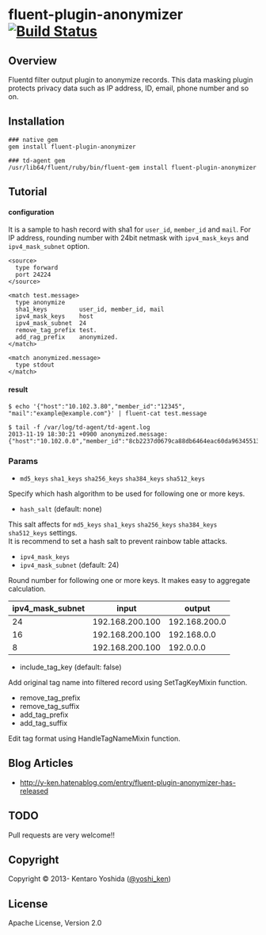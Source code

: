# fluent-plugin-anonymizer [![Build Status](https://travis-ci.org/y-ken/fluent-plugin-anonymizer.png?branch=master)](https://travis-ci.org/y-ken/fluent-plugin-anonymizer)

## Overview

Fluentd filter output plugin to anonymize records. This data masking plugin protects privacy data such as IP address, ID, email, phone number and so on.

## Installation

`````
### native gem
gem install fluent-plugin-anonymizer

### td-agent gem
/usr/lib64/fluent/ruby/bin/fluent-gem install fluent-plugin-anonymizer
`````

## Tutorial

#### configuration

It is a sample to hash record with sha1 for `user_id`, `member_id` and `mail`. For IP address, rounding number with 24bit netmask with `ipv4_mask_keys` and `ipv4_mask_subnet` option.

`````
<source>
  type forward
  port 24224
</source>

<match test.message>
  type anonymize
  sha1_keys         user_id, member_id, mail
  ipv4_mask_keys    host
  ipv4_mask_subnet  24
  remove_tag_prefix test.
  add_rag_prefix    anonymized.
</match>

<match anonymized.message>
  type stdout
</match>
`````

#### result

`````
$ echo '{"host":"10.102.3.80","member_id":"12345", "mail":"example@example.com"}' | fluent-cat test.message

$ tail -f /var/log/td-agent/td-agent.log
2013-11-19 18:30:21 +0900 anonymized.message: {"host":"10.102.0.0","member_id":"8cb2237d0679ca88db6464eac60da96345513964","mail":"914fec35ce8bfa1a067581032f26b053591ee38a"}
`````

### Params

* `md5_keys` `sha1_keys` `sha256_keys` `sha384_keys` `sha512_keys`

Specify which hash algorithm to be used for following one or more keys.

* `hash_salt` (default: none)

This salt affects for `md5_keys` `sha1_keys` `sha256_keys` `sha384_keys` `sha512_keys` settings.  
It is recommend to set a hash salt to prevent rainbow table attacks.


* `ipv4_mask_keys`
* `ipv4_mask_subnet` (default: 24)

Round number for following one or more keys. It makes easy to aggregate calculation. 

| ipv4_mask_subnet |      input      |    output     |
|------------------|-----------------|---------------|
|               24 | 192.168.200.100 | 192.168.200.0 |
|               16 | 192.168.200.100 | 192.168.0.0   |
|                8 | 192.168.200.100 | 192.0.0.0     |

* include_tag_key (default: false)

Add original tag name into filtered record using SetTagKeyMixin function.

* remove_tag_prefix
* remove_tag_suffix
* add_tag_prefix
* add_tag_suffix

Edit tag format using HandleTagNameMixin function.

## Blog Articles

* http://y-ken.hatenablog.com/entry/fluent-plugin-anonymizer-has-released

## TODO

Pull requests are very welcome!!

## Copyright

Copyright © 2013- Kentaro Yoshida ([@yoshi_ken](https://twitter.com/yoshi_ken))

## License

Apache License, Version 2.0
